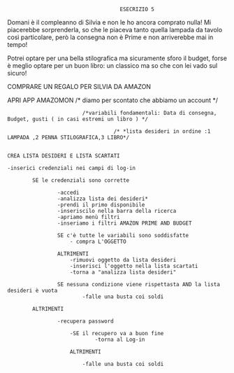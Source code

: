                                         ESECRIZIO 5

Domani è il compleanno di Silvia e non le ho ancora comprato nulla! Mi piacerebbe sorprenderla,
 so che le piaceva tanto quella lampada da tavolo così particolare, 
però la consegna non è Prime e non arriverebbe mai in tempo! 

Potrei optare per una bella stilografica ma sicuramente sforo il budget, 
forse è meglio optare per un buon libro: un classico ma so che con lei vado sul sicuro!



COMPRARE UN REGALO PER SILVIA DA AMAZON

APRI APP AMAZOMON               /* diamo per scontato che abbiamo un account */

                            /*variabili fondamentali: Data di consegna, Budget, gusti ( in casi estremi un libro ) */

                                      /* *lista desideri in ordine :1 LAMPADA ,2 PENNA STILOGRAFICA,3 LIBRO*/
    

    CREA LISTA DESIDERI E LISTA SCARTATI
    
    -inserici credenziali nei campi di log-in

            SE le credenziali sono corrette
                    
                    -accedi
                    -analizza lista dei desideri*
                    -prendi il primo disponibile
                    -inseriscilo nella barra della ricerca
                    -apriamo menù filtri
                    -inseriamo i filtri AMAZON PRIME AND BUDGET

                    SE c'è tutte le variabili sono soddisfatte 
                        - compra L'OGGETTO
                    
                    ALTRIMENTI
                        -rimuovi oggetto da lista desideri 
                        -inserisci l'oggetto nella lista scartati
                        -torna a "analizza lista desideri"
                    
                    SE nessuna condizione viene rispettasta AND la lista desideri è vuota
                            -falle una busta coi soldi
                    
            ALTRIMENTI

                    -recupera password

                        -SE il recupero va a buon fine 
                                -torna al Log-in

                        ALTRIMENTI
                            
                            -falle una busta coi soldi
                    

            